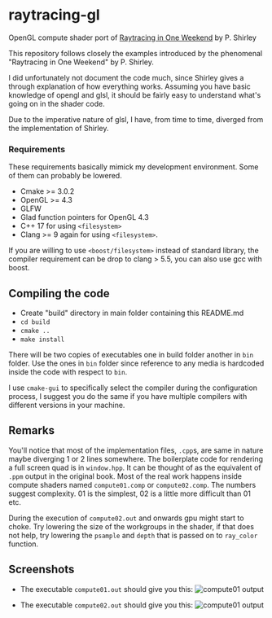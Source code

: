 # raytracing-gl
OpenGL compute shader port of 
[Raytracing in One Weekend](https://raytracing.github.io/books/RayTracingInOneWeekend.html) by P. Shirley

This repository follows closely the examples introduced by the 
phenomenal "Raytracing in One Weekend" by P. Shirley.

I did unfortunately not document the code much, since Shirley gives a through
explanation of how everything works. Assuming you have basic knowledge of
opengl and glsl, it should be fairly easy to understand what's going on in the
shader code.

Due to the imperative nature of glsl, I have, from time to time, diverged from
the implementation of Shirley.

### Requirements

These requirements basically mimick my development environment. Some of them can
probably be lowered.

- Cmake >= 3.0.2
- OpenGL >= 4.3
- GLFW 
- Glad function pointers for OpenGL 4.3
- C++ 17 for using `<filesystem>`
- Clang >= 9 again for using `<filesystem>`. 

If you are willing to use `<boost/filesystem>` instead of standard library,
the compiler requirement can be drop to clang > 5.5, you can also use
gcc with boost.

## Compiling the code

- Create "build" directory in main folder containing this README.md
- `cd build`
- `cmake ..`
- `make install`

There will be two copies of executables one in build folder another in `bin`
folder.
Use the ones in `bin` folder since reference to any media is hardcoded inside
the code with respect to `bin`.

I use `cmake-gui` to specifically select the compiler during the configuration
process, I suggest you do the same if you have multiple compilers with
different versions in your machine.

## Remarks

You'll notice that most of the implementation files, `.cpp`s, are same in nature
maybe diverging 1 or 2 lines somewhere. The boilerplate code for rendering a
full screen quad is in `window.hpp`. It can be thought of as the equivalent of
`.ppm` output in the original book.
Most of the real work happens inside compute shaders named `compute01.comp` or
`compute02.comp`. The numbers suggest complexity. 01 is the simplest, 02 is a
little more difficult than 01 etc. 

During the execution of `compute02.out` and onwards gpu might start to choke.
Try lowering the size of the workgroups in the shader, if that does not help,
try lowering the `psample` and `depth` that is passed on to `ray_color`
function.

## Screenshots

- The executable `compute01.out` should give you this: ![compute01
  output](bin/media/screenshots/compute01.png?raw=true  "compute01.comp output")

- The executable `compute02.out` should give you this: ![compute01
  output](bin/media/screenshots/compute02.png?raw=true  "compute02.comp output")


